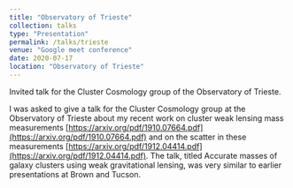 ```yaml
---
title: "Observatory of Trieste"
collection: talks
type: "Presentation"
permalink: /talks/trieste
venue: "Google meet conference"
date: 2020-07-17
location: "Observatory of Trieste"
---
```

Invited talk for the Cluster Cosmology group of the Observatory of Trieste.

I was asked to give a talk for the Cluster Cosmology group at the Observatory of Trieste about my recent work on
cluster weak lensing mass measurements [https://arxiv.org/pdf/1910.07664.pdf](https://arxiv.org/pdf/1910.07664.pdf) 
and on the scatter in these measurements [https://arxiv.org/pdf/1912.04414.pdf](https://arxiv.org/pdf/1912.04414.pdf).
The talk, titled Accurate masses of galaxy clusters using weak gravitational lensing, was very similar to earlier presentations at Brown and Tucson.

